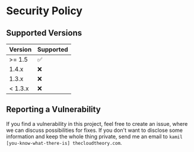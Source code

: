 # Security Policy

## Supported Versions

| Version | Supported          |
| ------- | ------------------ |
| >= 1.5  | ✅                 |
| 1.4.x   | :x:                |
| 1.3.x   | :x:                |
| < 1.3.x | :x:                |

## Reporting a Vulnerability

If you find a vulnerability in this project, feel free to create an issue, where we can discuss possibilities for fixes. If you don't want to disclose some information and keep the whole thing private, 
send me an email to `kamil [you-know-what-there-is] thecloudtheory.com`.
